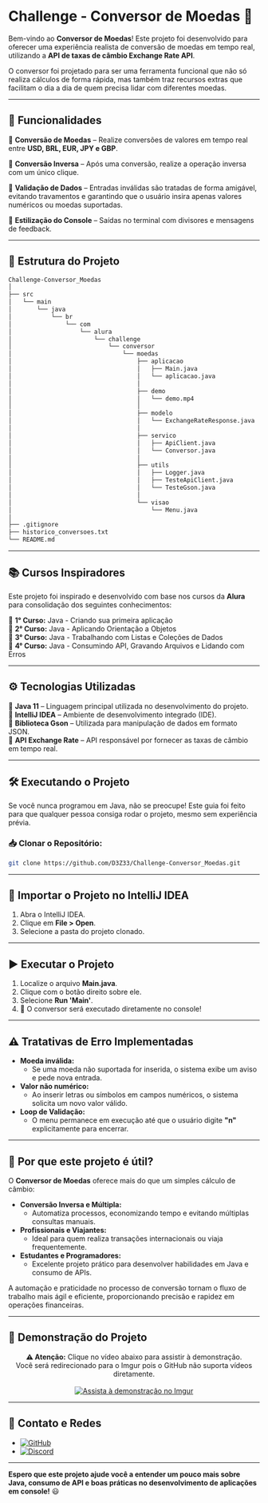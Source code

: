 # Challenge - Conversor de Moedas 💱

Bem-vindo ao **Conversor de Moedas**! Este projeto foi desenvolvido para oferecer uma experiência realista de conversão de moedas em tempo real, utilizando a **API de taxas de câmbio Exchange Rate API**.  

O conversor foi projetado para ser uma ferramenta funcional que não só realiza cálculos de forma rápida, mas também traz recursos extras que facilitam o dia a dia de quem precisa lidar com diferentes moedas.

---

## 🚀 Funcionalidades

🔸 **Conversão de Moedas** – Realize conversões de valores em tempo real entre **USD, BRL, EUR, JPY e GBP**.

🔸 **Conversão Inversa** – Após uma conversão, realize a operação inversa com um único clique.

🔸 **Validação de Dados** – Entradas inválidas são tratadas de forma amigável, evitando travamentos e garantindo que o usuário insira apenas valores numéricos ou moedas suportadas.

🔸 **Estilização do Console** – Saídas no terminal com divisores e mensagens de feedback.

---

## 📁 Estrutura do Projeto

```bash
Challenge-Conversor_Moedas
│
├── src
│   └── main
│       └── java
│           └── br
│               └── com
│                   └── alura
│                       └── challenge
│                           └── conversor
│                               └── moedas
│                                   ├── aplicacao
│                                   │   ├── Main.java
│                                   │   └── aplicacao.java
│                                   │
│                                   ├── demo
│                                   │   └── demo.mp4
│                                   │
│                                   ├── modelo
│                                   │   └── ExchangeRateResponse.java
│                                   │
│                                   ├── servico
│                                   │   ├── ApiClient.java
│                                   │   └── Conversor.java
│                                   │
│                                   ├── utils
│                                   │   ├── Logger.java
│                                   │   ├── TesteApiClient.java
│                                   │   └── TesteGson.java
│                                   │
│                                   └── visao
│                                       └── Menu.java
│
├── .gitignore
├── historico_conversoes.txt
└── README.md
```

---

## 📚 Cursos Inspiradores

Este projeto foi inspirado e desenvolvido com base nos cursos da **Alura** para consolidação dos seguintes conhecimentos:

🔹 **1° Curso:** Java - Criando sua primeira aplicação  
🔹 **2° Curso:** Java - Aplicando Orientação a Objetos  
🔹 **3° Curso:** Java - Trabalhando com Listas e Coleções de Dados  
🔹 **4° Curso:** Java - Consumindo API, Gravando Arquivos e Lidando com Erros

---

## ⚙️ Tecnologias Utilizadas

🔹 **Java 11** – Linguagem principal utilizada no desenvolvimento do projeto.  
🔹 **IntelliJ IDEA** – Ambiente de desenvolvimento integrado (IDE).  
🔹 **Biblioteca Gson** – Utilizada para manipulação de dados em formato JSON.  
🔹 **API Exchange Rate** – API responsável por fornecer as taxas de câmbio em tempo real.

---

## 🛠️ Executando o Projeto

Se você nunca programou em Java, não se preocupe! Este guia foi feito para que qualquer pessoa consiga rodar o projeto, mesmo sem experiência prévia.

### 📥 Clonar o Repositório:
```bash
git clone https://github.com/D3Z33/Challenge-Conversor_Moedas.git
```

---

## 📂 Importar o Projeto no IntelliJ IDEA

1. Abra o IntelliJ IDEA.
2. Clique em **File > Open**.
3. Selecione a pasta do projeto clonado.

---

## ▶️ Executar o Projeto

1. Localize o arquivo **Main.java**.
2. Clique com o botão direito sobre ele.
3. Selecione **Run 'Main'**.
4. 🎉 O conversor será executado diretamente no console!

---

## ⚠️ Tratativas de Erro Implementadas

- **Moeda inválida:**
    - Se uma moeda não suportada for inserida, o sistema exibe um aviso e pede nova entrada.
- **Valor não numérico:**
    - Ao inserir letras ou símbolos em campos numéricos, o sistema solicita um novo valor válido.
- **Loop de Validação:**
    - O menu permanece em execução até que o usuário digite **"n"** explicitamente para encerrar.

---

## 🎯 Por que este projeto é útil?

O **Conversor de Moedas** oferece mais do que um simples cálculo de câmbio:

- **Conversão Inversa e Múltipla:**
    - Automatiza processos, economizando tempo e evitando múltiplas consultas manuais.
- **Profissionais e Viajantes:**
    - Ideal para quem realiza transações internacionais ou viaja frequentemente.
- **Estudantes e Programadores:**
    - Excelente projeto prático para desenvolver habilidades em Java e consumo de APIs.

A automação e praticidade no processo de conversão tornam o fluxo de trabalho mais ágil e eficiente, proporcionando precisão e rapidez em operações financeiras.

---

## 🎥 Demonstração do Projeto

<div align="center">
  <strong>⚠️ Atenção:</strong>  
  Clique no vídeo abaixo para assistir à demonstração.  
  <br>
  Você será redirecionado para o Imgur pois o GitHub não suporta vídeos diretamente.
</div>

<br>

<div align="center">
  <a href="https://imgur.com/sQ2zuc0">
    <img src="https://i.imgur.com/sQ2zuc0.png" alt="Assista à demonstração no Imgur">
  </a>
</div>

---

## 🔗 Contato e Redes

- [![GitHub](https://img.shields.io/badge/GitHub-181717?style=for-the-badge&logo=github)](https://github.com/D3Z33)
- [![Discord](https://img.shields.io/badge/Discord-5865F2?style=for-the-badge&logo=discord&logoColor=white)](https://discord.com/users/deze_e)

---

**Espero que este projeto ajude você a entender um pouco mais sobre Java, consumo de API e boas práticas no desenvolvimento de aplicações em console!** 😃